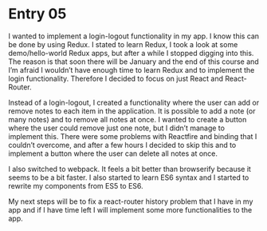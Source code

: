 # Entry 05

I wanted to implement a login-logout functionality in my app. I know this can be done by using Redux. I stated to learn Redux, I took a look at some demo/hello-world Redux apps, but after a while I stopped digging into this. The reason is that soon there will be January and the end of this course and I’m afraid I wouldn’t have enough time to learn Redux and to implement the login functionality. Therefore I decided to focus on just React and React-Router. 

Instead of a login-logout, I created a functionality where the user can add or remove notes to each item in the application. It is possible to add a note (or many notes) and to remove all notes at once. I wanted to create a button where the user could remove just one note, but I didn’t manage to implement this. There were some problems with Reactfire and binding that I couldn’t overcome, and after a few hours I decided to skip this and to implement a button where the user can delete all notes at once. 

I also switched to webpack. It feels a bit better than browserify because it seems to be a bit faster. I also started to learn ES6 syntax and I started to rewrite my components from ES5 to ES6. 

My next steps will be to fix a react-router history problem that I have in my app and if I have time left I will implement some more functionalities to the app.
